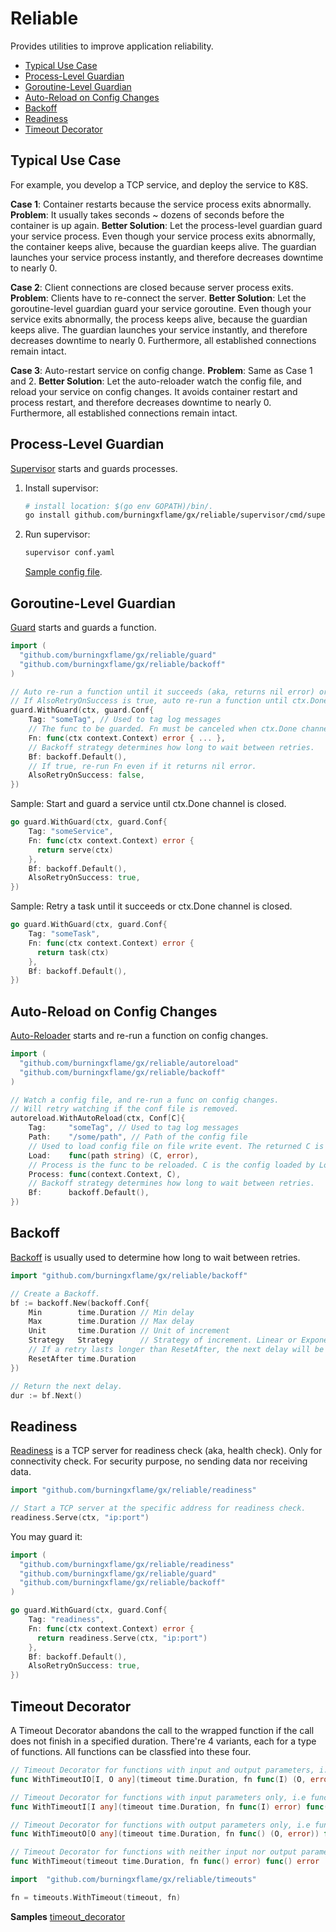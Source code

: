 # Reliable

Provides utilities to improve application reliability.

- [Typical Use Case](#typical-use-case)
- [Process-Level Guardian](#process-level-guardian)
- [Goroutine-Level Guardian](#goroutine-level-guardian)
- [Auto-Reload on Config Changes](#auto-reload-on-config-changes)
- [Backoff](#backoff)
- [Readiness](#readiness)
- [Timeout Decorator](#timeout-decorator)

## Typical Use Case

For example, you develop a TCP service, and deploy the service to K8S.

**Case 1**: Container restarts because the service process exits abnormally.
**Problem**: It usually takes seconds ~ dozens of seconds before the container is up again.
**Better Solution**: Let the process-level guardian guard your service process. Even though your service process exits abnormally, the container keeps alive, because the guardian keeps alive. The guardian launches your service process instantly, and therefore decreases downtime to nearly 0.

**Case 2**: Client connections are closed because server process exits.
**Problem**: Clients have to re-connect the server.
**Better Solution**: Let the goroutine-level guardian guard your service goroutine. Even though your service exits abnormally, the process keeps alive, because the guardian keeps alive. The guardian launches your service instantly, and therefore decreases downtime to nearly 0. Furthermore, all established connections remain intact.

**Case 3**: Auto-restart service on config change.
**Problem**: Same as Case 1 and 2.
**Better Solution**: Let the auto-reloader watch the config file, and reload your service on config changes. It avoids container restart and process restart, and therefore decreases downtime to nearly 0. Furthermore, all established connections remain intact.

## Process-Level Guardian

[Supervisor](supervisor/cmd/supervisor/supervisor.go) starts and guards processes.

1. Install supervisor:

   ```sh
   # install location: $(go env GOPATH)/bin/.
   go install github.com/burningxflame/gx/reliable/supervisor/cmd/supervisor@latest
   ```

2. Run supervisor:

   ```sh
   supervisor conf.yaml
   ```

   [Sample config file](supervisor/cmd/supervisor/testdata/sample_conf.yaml).

## Goroutine-Level Guardian

[Guard](guard/guard.go) starts and guards a function.

```go
import (
  "github.com/burningxflame/gx/reliable/guard"
  "github.com/burningxflame/gx/reliable/backoff"
)

// Auto re-run a function until it succeeds (aka, returns nil error) or ctx.Done channel is closed.
// If AlsoRetryOnSuccess is true, auto re-run a function until ctx.Done channel is closed.
guard.WithGuard(ctx, guard.Conf{
    Tag: "someTag", // Used to tag log messages
    // The func to be guarded. Fn must be canceled when ctx.Done channel is     closed.
    Fn: func(ctx context.Context) error { ... },
    // Backoff strategy determines how long to wait between retries.
    Bf: backoff.Default(),
    // If true, re-run Fn even if it returns nil error.
    AlsoRetryOnSuccess: false,
})
```

Sample: Start and guard a service until ctx.Done channel is closed.

```go
go guard.WithGuard(ctx, guard.Conf{
    Tag: "someService",
    Fn: func(ctx context.Context) error {
      return serve(ctx)
    },
    Bf: backoff.Default(),
    AlsoRetryOnSuccess: true,
})
```

Sample: Retry a task until it succeeds or ctx.Done channel is closed.

```go
go guard.WithGuard(ctx, guard.Conf{
    Tag: "someTask",
    Fn: func(ctx context.Context) error {
      return task(ctx)
    },
    Bf: backoff.Default(),
})
```

## Auto-Reload on Config Changes

[Auto-Reloader](autoreload/auto_reload.go) starts and re-run a function on config changes.

```go
import (
  "github.com/burningxflame/gx/reliable/autoreload"
  "github.com/burningxflame/gx/reliable/backoff"
)

// Watch a config file, and re-run a func on config changes.
// Will retry watching if the conf file is removed.
autoreload.WithAutoReload(ctx, Conf[C]{
    Tag:     "someTag", // Used to tag log messages
    Path:    "/some/path", // Path of the config file
    // Used to load config file on file write event. The returned C is the    loaded config. If C is the same as the last, it's ignored.
    Load:    func(path string) (C, error),
    // Process is the func to be reloaded. C is the config loaded by Load.    Process must be canceled when ctx.Done channel is closed.
    Process: func(context.Context, C),
    // Backoff strategy determines how long to wait between retries.
    Bf:      backoff.Default(),
})
```

## Backoff

[Backoff](backoff/backoff.go) is usually used to determine how long to wait between retries.

```go
import "github.com/burningxflame/gx/reliable/backoff"

// Create a Backoff.
bf := backoff.New(backoff.Conf{
    Min        time.Duration // Min delay
    Max        time.Duration // Max delay
    Unit       time.Duration // Unit of increment
    Strategy   Strategy      // Strategy of increment. Linear or Exponent.
    // If a retry lasts longer than ResetAfter, the next delay will be reset to Min.
    ResetAfter time.Duration
})

// Return the next delay.
dur := bf.Next()
```

## Readiness

[Readiness](readiness/readiness.go) is a TCP server for readiness check (aka, health check). Only for connectivity check. For security purpose, no sending data nor receiving data.

```go
import "github.com/burningxflame/gx/reliable/readiness"

// Start a TCP server at the specific address for readiness check.
readiness.Serve(ctx, "ip:port")
```

You may guard it:

```go
import (
  "github.com/burningxflame/gx/reliable/readiness"
  "github.com/burningxflame/gx/reliable/guard"
  "github.com/burningxflame/gx/reliable/backoff"
)

go guard.WithGuard(ctx, guard.Conf{
    Tag: "readiness",
    Fn: func(ctx context.Context) error {
      return readiness.Serve(ctx, "ip:port")
    },
    Bf: backoff.Default(),
    AlsoRetryOnSuccess: true,
})
```

## Timeout Decorator

A Timeout Decorator abandons the call to the wrapped function if the call does not finish in a specified duration.
There're 4 variants, each for a type of functions. All functions can be classfied into these four.

```go
// Timeout Decorator for functions with input and output parameters, i.e func(I) (O, error)
func WithTimeoutIO[I, O any](timeout time.Duration, fn func(I) (O, error)) func(I) (O, error)

// Timeout Decorator for functions with input parameters only, i.e func(I) error
func WithTimeoutI[I any](timeout time.Duration, fn func(I) error) func(I) error

// Timeout Decorator for functions with output parameters only, i.e func() (O, error)
func WithTimeoutO[O any](timeout time.Duration, fn func() (O, error)) func() (O, error)

// Timeout Decorator for functions with neither input nor output parameters, i.e func() error
func WithTimeout(timeout time.Duration, fn func() error) func() error
```

```go
import	"github.com/burningxflame/gx/reliable/timeouts"

fn = timeouts.WithTimeout(timeout, fn)
```

**Samples**
[timeout_decorator](timeout/timeout_test.go)
